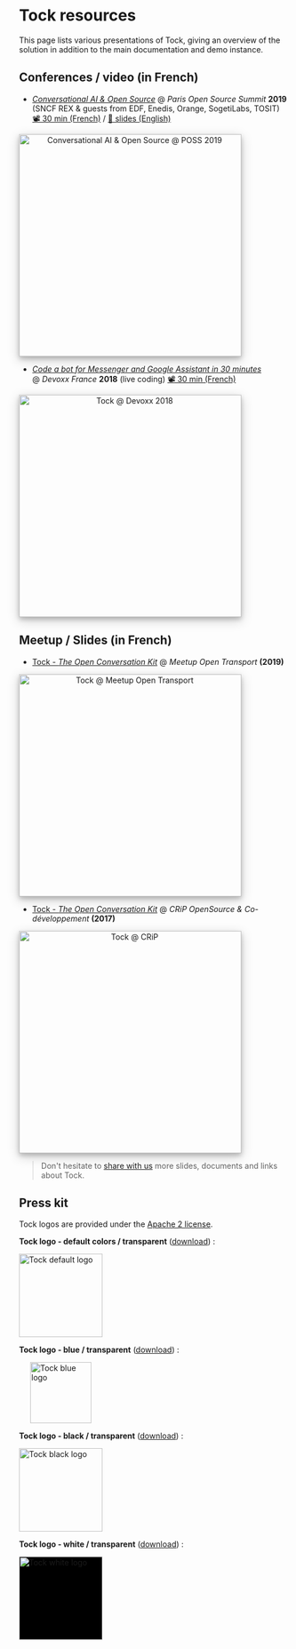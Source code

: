 # Tock resources

This page lists various presentations of Tock, giving an overview of the solution 
in addition to the main documentation and demo instance.

## Conferences / video (in French)

* _[Conversational AI & Open Source](https://www.youtube.com/watch?v=K4q8ZHw9TuI)_ @ _Paris Open Source Summit_ **2019**  
(SNCF REX & guests from EDF, Enedis, Orange, SogetiLabs, TOSIT)  
[📽️ 30 min (French)](https://www.youtube.com/watch?v=K4q8ZHw9TuI) / 
[🔳 slides (English)](https://www.slideshare.net/OpenWorldForum/ossparis19-conversationnel-open-source-tat-des-lieux-et-prochains-dfis)

<a href="https://www.youtube.com/watch?v=fTy6uit7Ejg"
target="tock_poss">
<img alt="Conversational AI & Open Source @ POSS 2019" 
src="https://doc.tock.ai/fr/images/POSS2019.jpeg" 
style="width: 400px; box-shadow: 0 4px 8px 0 rgba(0, 0, 0, 0.2), 0 6px 20px 0 rgba(0, 0, 0, 0.19); text-align: center;">
</a>

* _[Code a bot for Messenger and Google Assistant in 30 minutes](https://www.youtube.com/watch?v=K4q8ZHw9TuI)_  
@ _Devoxx France_ **2018** (live coding)
[📽️ 30 min (French)](https://www.youtube.com/watch?v=K4q8ZHw9TuI)

<a href="https://www.youtube.com/watch?v=K4q8ZHw9TuI"
target="tock_devoxx">
<img alt="Tock @ Devoxx 2018" 
src="https://i.ytimg.com/vi/K4q8ZHw9TuI/hqdefault.jpg?sqp=-oaymwEjCPYBEIoBSFryq4qpAxUIARUAAAAAGAElAADIQj0AgKJDeAE=&rs=AOn4CLAza0P1Ehr_4OXftVIEoypyaZsatw" 
style="width: 400px; box-shadow: 0 4px 8px 0 rgba(0, 0, 0, 0.2), 0 6px 20px 0 rgba(0, 0, 0, 0.19); text-align: center;">
</a>


## Meetup / Slides (in French)

* [Tock - _The Open Conversation Kit_](https://fr.slideshare.net/FrancoisN0/tock-the-open-conversation-kit-meetup-open-transport-161569957)
 @ _Meetup Open Transport_ **(2019)**

<a href="https://fr.slideshare.net/FrancoisN0/tock-the-open-conversation-kit-meetup-open-transport-161569957"
target="tock_opentransport">
<img alt="Tock @ Meetup Open Transport" 
src="https://image.slidesharecdn.com/tockmeetupopentransport20-03-2019-190806151139/95/tock-the-open-conversation-kit-meetup-open-transport-1-638.jpg" 
style="width: 400px; box-shadow: 0 4px 8px 0 rgba(0, 0, 0, 0.2), 0 6px 20px 0 rgba(0, 0, 0, 0.19); text-align: center;">
</a>

* [Tock - _The Open Conversation Kit_](https://fr.slideshare.net/FrancoisN0/tock-the-open-conversation-kit-crip-open-source)
 @ _CRiP OpenSource & Co-développement_ **(2017)**

<a href="https://fr.slideshare.net/FrancoisN0/tock-the-open-conversation-kit-crip-open-source"
target="tock_crip">
<img alt="Tock @ CRiP" 
src="https://image.slidesharecdn.com/tockcripopensource24-10-2017-190806143703/95/tock-the-open-conversation-kit-crip-open-source-1-638.jpg?cb=1565103334" 
style="width: 400px; box-shadow: 0 4px 8px 0 rgba(0, 0, 0, 0.2), 0 6px 20px 0 rgba(0, 0, 0, 0.19); text-align: center;">
</a>


> Don't hesitate to [share with us](contact.md) more slides, documents and links about Tock.

## Press kit

Tock logos are provided under the [Apache 2 license](https://github.com/theopenconversationkit/tock/blob/master/LICENSE).

**Tock logo - default colors / transparent** (<a href="../../assets/images/logo.svg" download="">download</a>) :

<img alt="Tock default logo" src="../../assets/images/logo.svg" style="width: 150px;">

**Tock logo - blue / transparent** (<a href="../../assets/images/Logo_Tock_Blue.svg" download="">download</a>) :

<img alt="Tock blue logo" src="../../assets/images/Logo_Tock_Blue.svg" style="width: 110px; margin-left: 20px;">

**Tock logo - black / transparent** (<a href="../../assets/images/logo-black.svg" download="">download</a>) :

<img alt="Tock black logo" src="../../assets/images/logo-black.svg" style="width: 150px;">

**Tock logo - white / transparent** (<a href="../../assets/images/Logo_Tock_White.svg" download="">download</a>) :

<img alt="Tock white logo" src="../../assets/images/Logo_Tock_White.svg" style="width: 150px; background-color: black;">